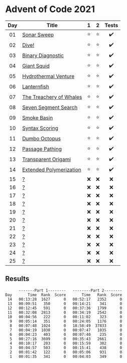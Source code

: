 # Advent of Code 2021

| Day | Title                                                           |   1    |   2    |       Tests        |
| :-: | --------------------------------------------------------------- | :----: | :----: | :----------------: |
| 01  | [Sonar Sweep](https://adventofcode.com/2021/day/1)              | :star: | :star: | :heavy_check_mark: |
| 02  | [Dive!](https://adventofcode.com/2021/day/2)                    | :star: | :star: | :heavy_check_mark: |
| 03  | [Binary Diagnostic](https://adventofcode.com/2021/day/3)        | :star: | :star: | :heavy_check_mark: |
| 04  | [Giant Squid](https://adventofcode.com/2021/day/4)              | :star: | :star: | :heavy_check_mark: |
| 05  | [Hydrothermal Venture](https://adventofcode.com/2021/day/5)     | :star: | :star: | :heavy_check_mark: |
| 06  | [Lanternfish](https://adventofcode.com/2021/day/6)              | :star: | :star: | :heavy_check_mark: |
| 07  | [The Treachery of Whales](https://adventofcode.com/2021/day/7)  | :star: | :star: | :heavy_check_mark: |
| 08  | [Seven Segment Search](https://adventofcode.com/2021/day/8)     | :star: | :star: | :heavy_check_mark: |
| 09  | [Smoke Basin](https://adventofcode.com/2021/day/9)              | :star: | :star: | :heavy_check_mark: |
| 10  | [Syntax Scoring](https://adventofcode.com/2021/day/10)          | :star: | :star: | :heavy_check_mark: |
| 11  | [Dumbo Octopus](https://adventofcode.com/2021/day/11)           | :star: | :star: | :heavy_check_mark: |
| 12  | [Passage Pathing](https://adventofcode.com/2021/day/12)         | :star: | :star: | :heavy_check_mark: |
| 13  | [Transparent Origami](https://adventofcode.com/2021/day/13)     | :star: | :star: | :heavy_check_mark: |
| 14  | [Extended Polymerization](https://adventofcode.com/2021/day/14) | :star: | :star: | :heavy_check_mark: |
| 15  | [?](https://adventofcode.com/2021/day/15)                       |  :x:   |  :x:   |        :x:         |
| 16  | [?](https://adventofcode.com/2021/day/16)                       |  :x:   |  :x:   |        :x:         |
| 17  | [?](https://adventofcode.com/2021/day/17)                       |  :x:   |  :x:   |        :x:         |
| 18  | [?](https://adventofcode.com/2021/day/18)                       |  :x:   |  :x:   |        :x:         |
| 19  | [?](https://adventofcode.com/2021/day/19)                       |  :x:   |  :x:   |        :x:         |
| 20  | [?](https://adventofcode.com/2021/day/20)                       |  :x:   |  :x:   |        :x:         |
| 21  | [?](https://adventofcode.com/2021/day/21)                       |  :x:   |  :x:   |        :x:         |
| 22  | [?](https://adventofcode.com/2021/day/22)                       |  :x:   |  :x:   |        :x:         |
| 23  | [?](https://adventofcode.com/2021/day/23)                       |  :x:   |  :x:   |        :x:         |
| 24  | [?](https://adventofcode.com/2021/day/24)                       |  :x:   |  :x:   |        :x:         |
| 25  | [?](https://adventofcode.com/2021/day/25)                       |  :x:   |  :x:   |        :x:         |

## Results

```text
      -------Part 1--------   --------Part 2--------
Day       Time  Rank  Score       Time   Rank  Score
 14   00:13:28  1627      0   00:52:17   2352      0
 13   00:09:51   350      0   00:14:21    341      0
 12   00:12:45   591      0   00:37:36   1799      0
 11   00:32:08  2813      0   00:34:19   2542      0
 10   00:04:56   222      0   00:11:02    323      0
  9   00:05:14   351      0   00:24:05   1176      0
  8   00:07:48  1024      0   18:58:49  37833      0
  7   00:04:19  1038      0   00:07:47   1035      0
  6   00:04:23   403      0   00:07:40    235      0
  5   00:27:16  3699      0   00:35:43   2661      0
  4   00:10:17   203      0   00:15:59    302      0
  3   00:04:57   503      0   00:15:41    438      0
  2   00:01:42   122      0   00:05:06    931      0
  1   00:01:35   341      0   00:04:03    349      0
```
